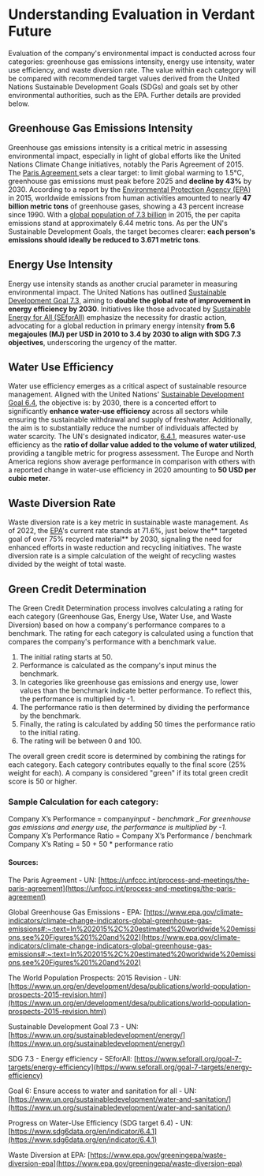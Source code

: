 # Understanding Evaluation in Verdant Future

Evaluation of the company's environmental impact is conducted across four categories: greenhouse gas emissions intensity, energy use intensity, water use efficiency, and waste diversion rate. The value within each category will be compared with recommended target values derived from the United Nations Sustainable Development Goals (SDGs) and goals set by other environmental authorities, such as the EPA. Further details are provided below.

## Greenhouse Gas Emissions Intensity

Greenhouse gas emissions intensity is a critical metric in assessing environmental impact, especially in light of global efforts like the United Nations Climate Change initiatives, notably the Paris Agreement of 2015. The [Paris Agreement ](https://unfccc.int/process-and-meetings/the-paris-agreement)sets a clear target: to limit global warming to 1.5°C, greenhouse gas emissions must peak before 2025 and **decline by 43%** by 2030. According to a report by the [Environmental Protection Agency (EPA)](https://www.epa.gov/climate-indicators/climate-change-indicators-global-greenhouse-gas-emissions#:~:text=In%202015%2C%20estimated%20worldwide%20emissions,see%20Figures%201%20and%202) in 2015, worldwide emissions from human activities amounted to nearly **47 billion metric tons** of greenhouse gases, showing a 43 percent increase since 1990. With a [global population of 7.3 billion](https://www.un.org/en/development/desa/publications/world-population-prospects-2015-revision.html) in 2015, the per capita emissions stand at approximately 6.44 metric tons. As per the UN's Sustainable Development Goals, the target becomes clearer: **each person's emissions should ideally be reduced to 3.671 metric tons**.

## Energy Use Intensity

Energy use intensity stands as another crucial parameter in measuring environmental impact. The United Nations has outlined [Sustainable Development Goal 7.3,](https://www.un.org/sustainabledevelopment/energy/) aiming to **double the global rate of improvement in energy efficiency by 2030**. Initiatives like those advocated by [Sustainable Energy for All (SEforAll)](https://www.seforall.org/goal-7-targets/energy-efficiency) emphasize the necessity for drastic action, advocating for a global reduction in primary energy intensity **from 5.6 megajoules (MJ) per USD in 2010 to 3.4 by 2030 to align with SDG 7.3 objectives**, underscoring the urgency of the matter.

## Water Use Efficiency

Water use efficiency emerges as a critical aspect of sustainable resource management. Aligned with the United Nations' [Sustainable Development Goal 6.4](https://www.un.org/sustainabledevelopment/water-and-sanitation/), the objective is: by 2030, there is a concerted effort to significantly **enhance water-use efficiency** across all sectors while ensuring the sustainable withdrawal and supply of freshwater. Additionally, the aim is to substantially reduce the number of individuals affected by water scarcity. The UN's designated indicator, [6.4.1](https://www.sdg6data.org/en/indicator/6.4.1), measures water-use efficiency as the **ratio of dollar value added to the volume of water utilized**, providing a tangible metric for progress assessment. The Europe and North America regions show average performance in comparison with others with a reported change in water-use efficiency in 2020 amounting to **50 USD per cubic meter**.

## Waste Diversion Rate

Waste diversion rate is a key metric in sustainable waste management. As of 2022, the [EPA](https://www.epa.gov/greeningepa/waste-diversion-epa)'s current rate stands at 71.6%, just below the** targeted goal of over 75% recycled material** by 2030, signaling the need for enhanced efforts in waste reduction and recycling initiatives. The waste diversion rate is a simple calculation of the weight of recycling wastes divided by the weight of total waste.

## Green Credit Determination

The Green Credit Determination process involves calculating a rating for each category (Greenhouse Gas, Energy Use, Water Use, and Waste Diversion) based on how a company's performance compares to a benchmark.
The rating for each category is calculated using a function that compares the company's performance with a benchmark value.

1. The initial rating starts at 50.
2. Performance is calculated as the company's input minus the benchmark.
3. In categories like greenhouse gas emissions and energy use, lower values than the benchmark indicate better performance. To reflect this, the performance is multiplied by -1.
4. The performance ratio is then determined by dividing the performance by the benchmark.
5. Finally, the rating is calculated by adding 50 times the performance ratio to the initial rating.
6. The rating will be between 0 and 100.

The overall green credit score is determined by combining the ratings for each category. Each category contributes equally to the final score (25% weight for each). A company is considered "green" if its total green credit score is 50 or higher.

### Sample Calculation for each category:

Company X’s Performance = company*input - benchmark
\_For greenhouse gas emissions and energy use, the performance is multiplied by -1.*
Company X’s Performance Ratio = Company X’s Performance / benchmark
Company X’s Rating = 50 + 50 \* performance ratio

#### Sources:

The Paris Agreement - UN: [https://unfccc.int/process-and-meetings/the-paris-agreement](https://unfccc.int/process-and-meetings/the-paris-agreement)

Global Greenhouse Gas Emissions - EPA: [https://www.epa.gov/climate-indicators/climate-change-indicators-global-greenhouse-gas-emissions#:~:text=In%202015%2C%20estimated%20worldwide%20emissions,see%20Figures%201%20and%202](https://www.epa.gov/climate-indicators/climate-change-indicators-global-greenhouse-gas-emissions#:~:text=In%202015%2C%20estimated%20worldwide%20emissions,see%20Figures%201%20and%202)

The World Population Prospects: 2015 Revision - UN: [https://www.un.org/en/development/desa/publications/world-population-prospects-2015-revision.html](https://www.un.org/en/development/desa/publications/world-population-prospects-2015-revision.html)

Sustainable Development Goal 7.3 - UN: [https://www.un.org/sustainabledevelopment/energy/](https://www.un.org/sustainabledevelopment/energy/)

SDG 7.3 - Energy efficiency - SEforAll: [https://www.seforall.org/goal-7-targets/energy-efficiency](https://www.seforall.org/goal-7-targets/energy-efficiency)

Goal 6: Ensure access to water and sanitation for all - UN: [https://www.un.org/sustainabledevelopment/water-and-sanitation/](https://www.un.org/sustainabledevelopment/water-and-sanitation/)

Progress on Water-Use Efficiency (SDG target 6.4) - UN: [https://www.sdg6data.org/en/indicator/6.4.1](https://www.sdg6data.org/en/indicator/6.4.1)

Waste Diversion at EPA: [https://www.epa.gov/greeningepa/waste-diversion-epa](https://www.epa.gov/greeningepa/waste-diversion-epa)
